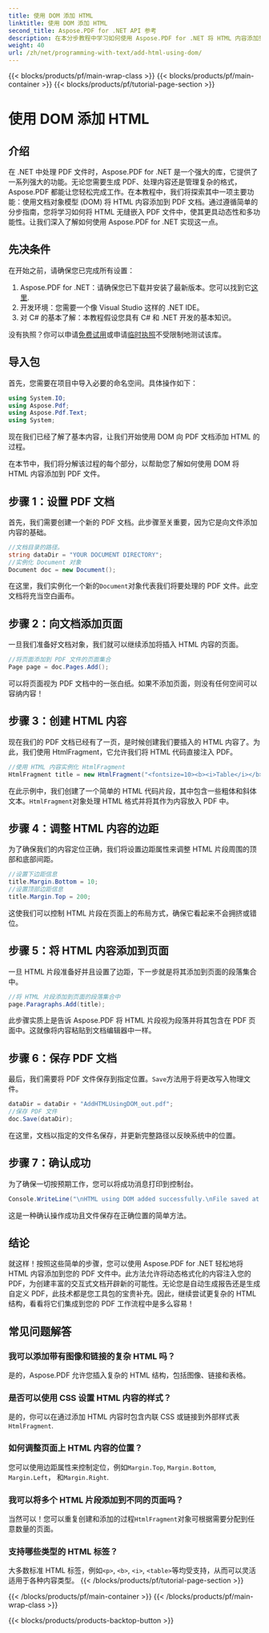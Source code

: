 ```yaml
---
title: 使用 DOM 添加 HTML
linktitle: 使用 DOM 添加 HTML
second_title: Aspose.PDF for .NET API 参考
description: 在本分步教程中学习如何使用 Aspose.PDF for .NET 将 HTML 内容添加到 PDF 文档。使用动态 HTML 格式轻松增强您的 PDF 文件。
weight: 40
url: /zh/net/programming-with-text/add-html-using-dom/
---
```


{{< blocks/products/pf/main-wrap-class >}}
{{< blocks/products/pf/main-container >}}
{{< blocks/products/pf/tutorial-page-section >}}

# 使用 DOM 添加 HTML

## 介绍

在 .NET 中处理 PDF 文件时，Aspose.PDF for .NET 是一个强大的库，它提供了一系列强大的功能。无论您需要生成 PDF、处理内容还是管理复杂的格式，Aspose.PDF 都能让您轻松完成工作。在本教程中，我们将探索其中一项主要功能：使用文档对象模型 (DOM) 将 HTML 内容添加到 PDF 文档。通过遵循简单的分步指南，您将学习如何将 HTML 无缝嵌入 PDF 文件中，使其更具动态性和多功能性。让我们深入了解如何使用 Aspose.PDF for .NET 实现这一点。

## 先决条件

在开始之前，请确保您已完成所有设置：

1.  Aspose.PDF for .NET：请确保您已下载并安装了最新版本。您可以找到它[这里](https://releases.aspose.com/pdf/net/).
2. 开发环境：您需要一个像 Visual Studio 这样的 .NET IDE。
3. 对 C# 的基本了解：本教程假设您具有 C# 和 .NET 开发的基本知识。

没有执照？你可以申请[免费试用](https://releases.aspose.com/)或申请[临时执照](https://purchase.aspose.com/temporary-license/)不受限制地测试该库。

## 导入包

首先，您需要在项目中导入必要的命名空间。具体操作如下：

```csharp
using System.IO;
using Aspose.Pdf;
using Aspose.Pdf.Text;
using System;
```

现在我们已经了解了基本内容，让我们开始使用 DOM 向 PDF 文档添加 HTML 的过程。

在本节中，我们将分解该过程的每个部分，以帮助您了解如何使用 DOM 将 HTML 内容添加到 PDF 文件。

## 步骤 1：设置 PDF 文档

首先，我们需要创建一个新的 PDF 文档。此步骤至关重要，因为它是向文件添加内容的基础。

```csharp
//文档目录的路径。
string dataDir = "YOUR DOCUMENT DIRECTORY";
//实例化 Document 对象
Document doc = new Document();
```

在这里，我们实例化一个新的`Document`对象代表我们将要处理的 PDF 文件。此空文档将充当空白画布。

## 步骤 2：向文档添加页面

一旦我们准备好文档对象，我们就可以继续添加将插入 HTML 内容的页面。

```csharp
//将页面添加到 PDF 文件的页面集合
Page page = doc.Pages.Add();
```

可以将页面视为 PDF 文档中的一张白纸。如果不添加页面，则没有任何空间可以容纳内容！

## 步骤 3：创建 HTML 内容

现在我们的 PDF 文档已经有了一页，是时候创建我们要插入的 HTML 内容了。为此，我们使用 HtmlFragment，它允许我们将 HTML 代码直接注入 PDF。

```csharp
//使用 HTML 内容实例化 HtmlFragment
HtmlFragment title = new HtmlFragment("<fontsize=10><b><i>Table</i></b></fontsize>");
```

在此示例中，我们创建了一个简单的 HTML 代码片段，其中包含一些粗体和斜体文本。`HtmlFragment`对象处理 HTML 格式并将其作为内容放入 PDF 中。

## 步骤 4：调整 HTML 内容的边距

为了确保我们的内容定位正确，我们将设置边距属性来调整 HTML 片段周围的顶部和底部间距。

```csharp
//设置下边距信息
title.Margin.Bottom = 10;
//设置顶部边距信息
title.Margin.Top = 200;
```

这使我们可以控制 HTML 片段在页面上的布局方式，确保它看起来不会拥挤或错位。

## 步骤 5：将 HTML 内容添加到页面

一旦 HTML 片段准备好并且设置了边距，下一步就是将其添加到页面的段落集合中。

```csharp
//将 HTML 片段添加到页面的段落集合中
page.Paragraphs.Add(title);
```

此步骤实质上是告诉 Aspose.PDF 将 HTML 片段视为段落并将其包含在 PDF 页面中。这就像将内容粘贴到文档编辑器中一样。

## 步骤 6：保存 PDF 文档

最后，我们需要将 PDF 文件保存到指定位置。`Save`方法用于将更改写入物理文件。

```csharp
dataDir = dataDir + "AddHTMLUsingDOM_out.pdf";
//保存 PDF 文件
doc.Save(dataDir);
```

在这里，文档以指定的文件名保存，并更新完整路径以反映系统中的位置。

## 步骤 7：确认成功

为了确保一切按预期工作，您可以将成功消息打印到控制台。

```csharp
Console.WriteLine("\nHTML using DOM added successfully.\nFile saved at " + dataDir);
```

这是一种确认操作成功且文件保存在正确位置的简单方法。

## 结论

就这样！按照这些简单的步骤，您可以使用 Aspose.PDF for .NET 轻松地将 HTML 内容添加到您的 PDF 文件中。此方法允许将动态格式化的内容注入您的 PDF，为创建丰富的交互式文档开辟新的可能性。无论您是自动生成报告还是生成自定义 PDF，此技术都是您工具包的宝贵补充。因此，继续尝试更复杂的 HTML 结构，看看将它们集成到您的 PDF 工作流程中是多么容易！

## 常见问题解答

### 我可以添加带有图像和链接的复杂 HTML 吗？
是的，Aspose.PDF 允许您插入复杂的 HTML 结构，包括图像、链接和表格。

### 是否可以使用 CSS 设置 HTML 内容的样式？
是的，你可以在通过添加 HTML 内容时包含内联 CSS 或链接到外部样式表`HtmlFragment`.

### 如何调整页面上 HTML 内容的位置？
您可以使用边距属性来控制定位，例如`Margin.Top`, `Margin.Bottom`, `Margin.Left`， 和`Margin.Right`.

### 我可以将多个 HTML 片段添加到不同的页面吗？
当然可以！您可以重复创建和添加的过程`HtmlFragment`对象可根据需要分配到任意数量的页面。

### 支持哪些类型的 HTML 标签？
大多数标准 HTML 标签，例如`<p>`, `<b>`, `<i>`, `<table>`等均受支持，从而可以灵活适用于各种内容类型。
{{< /blocks/products/pf/tutorial-page-section >}}

{{< /blocks/products/pf/main-container >}}
{{< /blocks/products/pf/main-wrap-class >}}

{{< blocks/products/products-backtop-button >}}
